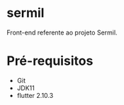# sermil

 Front-end referente ao projeto Sermil. 

# Pré-requisitos

  * Git
  * JDK11
  * flutter 2.10.3

